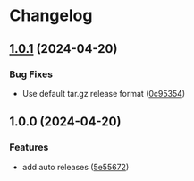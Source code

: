 # Changelog

## [1.0.1](https://github.com/vincenthsh/hclfmt/compare/v1.0.0...v1.0.1) (2024-04-20)


### Bug Fixes

* Use default tar.gz release format ([0c95354](https://github.com/vincenthsh/hclfmt/commit/0c95354f65f5f5b3c69629262ff6ef5e28edc7dd))

## 1.0.0 (2024-04-20)


### Features

* add auto releases ([5e55672](https://github.com/vincenthsh/hclfmt/commit/5e5567251d202c75ad0b6fad95e85b4835b0c50b))
